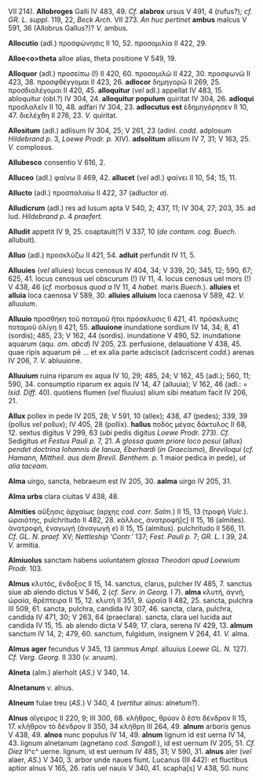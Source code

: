 VII 214). **Allobroges** Galli IV 483, 49. *Cf.* **alabrox** ursus V
491, 4 (rufus?); *cf. GR. L. suppl.* 119, 22, *Beck Arch.* VII 273. *An
huc pertinet* **ambus** malcus V 591, 36 (Allobrus Gallus?)? *V.* ambus.

**Allocutio** (adl.) προσφώνησις II 10, 52. προσομιλία II 422, 29.

**Alloe\<o\>theta** alloe alias, theta positione V 549, 19.

**Alloquor** (adl.) προσείπω (!) II 420, 60. προσομιλῶ II 422, 30.
προσφωνῶ II 423, 38. προσφθέγγομαι II 423, 26. **adlocor** δημηγορῶ II
269, 25. προσδιαλέγομαι II 420, 45. **alloquitur** (*vel* adl.) appellat
IV 483, 15. abloquitur (obl.?) IV 304, 24. **alloquitur populum**
quiritat IV 304, 26. **adloqui** προσλαλεῖν II 10, 48. adfari IV 304,
23. **adlocutus est** ἐδημηγόρησεν II 10, 47. διελέχθη II 276, 23. *V.*
quiritat.

**Allositum** (adl.) adlisum IV 304, 25; V 261, 23 (adinl. *codd.*
adplosum *Hildebrand p.* 3, *Loewe Prodr. p.* XIV). **adsolitum**
allisum IV 7, 31; V 163, 25. *V.* complosus.

**Allubesco** consentio V 616, 2.

**Alluceo** (adl.) φαίνω II 469, 42. **allucet** (*vel* adl.) φαίνει II
10, 54; 15, 11.

**Allucto** (adl.) προσπαλαίω II 422, 37 (adluctor *a*).

**Alludicrum** (adl.) res ad lusum apta V 540, 2; 437, 11; IV 304, 27;
203, 35. ad lud. *Hildebrand p.* 4 *praefert.*

**Alludit** appetit IV 9, 25. coaptauit(?) V 337, 10 (*de contam. cog.
Buech.* allubuit).

**Alluo** (adl.) προσκλύζω II 421, 54. **adluit** perfundit IV 11, 5.

**Alluuies** (*vel* alluies) locus cenosus IV 404, 34; V 339, 20; 345,
12; 590, 67; 625, 41. locus cenosus uel obscurum (!) IV 11, 4. locus
cenosus uel mors (!) V 438, 46 (*cf.* morbosus *quod a* IV 11, 4
*habet.* maris *Buech.*). **alluies** et **alluia** loca caenosa V
589, 30. **alluies alluium** loca caenosa V 589, 42. *V.* alluuium.

**Alluuio** προσθήκη τοῦ ποταμοῦ ἤτοι πρόσκλυσις II 421, 41. πρόσκλυσις
ποταμοῦ ὀλίγη II 421, 55. **alluuione** inundatione sordium IV 14, 34;
8, 41 (sordis); 485, 23; V 162, 44 (sordis). inundatione V 490, 52.
inundatione aquarum (aqu. *om. abcd*) IV 205, 23. perfusione,
delauatione V 438, 45. quae ripis aquarum pē ... et ex alia parte
adsciscit (adcriscent *codd.*) arenas IV 206, 7. *V.* abluuione.

**Alluuium** ruina riparum ex aqua IV 10, 29; 485, 24; V 162, 45 (adl.);
560, 11; 590, 34. consumptio riparum ex aquis IV 14, 47 (alluuia); V
162, 46 (adl.: = *Isid. Diff.* 40). quotiens flumen (*vel* fluuius)
alium sibi meatum facit IV 206, 21.

**Allux** pollex in pede IV 205, 28; V 591, 10 (allex); 438, 47 (pedes);
339, 39 (pollus *vel* pollux); IV 405, 28 (pollix). **hallus** ποδὸς
μέγας δάκτυλος II 68, 12. sextus digitus V 299, 63 (*ubi* pedis digitus
*Loewe Prodr.* 273). *Cf.* Sedigitus *et Festus Pauli p.* 7, 21. *A
glossa quam priore loco posui* (allux) *pendet doctrina Iohannis de
Ianua, Eberhardi* (*in Graecismo*), *Breviloqui* (*cf. Hamann, Mittheil.
aus dem Brevil. Benthem. p.* 1 maior pedica in pede), *ut alia taceam.*

**Alma** uirgo, sancta, hebraeum est IV 205, 30. **aalma** uirgo IV 205,
31.

**Alma urbs** clara ciuitas V 438, 48.

**Almities** αὔξησις ἀρχαίως (αρχης *cod. corr. Salm.*) II 15, 13 (τροφή
*Vulc.*). ὡραιότης, pulchritudo II 482, 28. κάλλος, ἀνατροφή[ς] II 15,
16 (almites). ἀνατροφή, ἐναγωγή (ἀναγωγή *e*) II 15, 15 (almitus).
pulchritudo II 566, 11. *Cf. GL. N. praef.* XV; *Nettleship 'Contr.'*
137; *Fest. Pauli p.* 7; *GR. L.* I 39, 24. *V.* armitia.

**Almiuolus** sanctam habens uoluntatem *glossa Theodori apud Loewium
Prodr.* 103.

**Almus** κλυτός, ἔνδοξος II 15, 14. sanctus, clarus, pulcher IV 485, 7.
sanctus siue ab alendo dictus V 546, 2 (*cf. Serv. in Georg.* I 7).
**alma** κλυτή, ἁγνή, ὡραία, θρέπτειρα II 15, 12. κλυτή II 351, 9. ὡραία
II 482, 25. sancta, pulchra III 509, 61. sancta, pulchra, candida IV
307, 46. sancta, clara, pulchra, candida IV 471, 30; V 263, 64
(praeclara). sancta, clara uel lucida aut candida IV 15, 15. ab alendo
dicta V 549, 17. clara, serena IV 429, 13. **almum** sanctum IV 14, 2;
479, 60. sanctum, fulgidum, insignem V 264, 41. *V.* alma.

**Almus ager** fecundus V 345, 13 (ammus *Ampl.* alluuius *Loewe GL. N.*
127). *Cf. Verg. Georg.* II 330 (*v.* aruum).

**Alneta** (alm.) alerholt (*AS.*) V 340, 14.

**Alnetanum** *v.* alnus.

**Alneum** fulae treu (*AS.*) V 340, 4 (*vertitur* alnus: alnetum?).

**Alnus** αἴγειρος II 220, 9; III 300, 68. κλῆθρος, θρύον ὃ ἔστι δένδρον
II 15, 17. κλῆθρον τὸ δένδρον II 350, 34 κλήθρη III 264, 49. **alnum**
arboris genus V 438, 49. **alnos** nunc populus IV 14, 49. **alnum**
lignum id est uerna IV 14, 43. lignum alnetanum (agnetano *cod.
Sangall.*), id est uernum IV 205, 51. *Cf. Diez* II^c^ uerne. lignum, id
est uernum IV 485, 31; V 590, 31. **alnus** aler (*vel* alaer, *AS.*) V
340, 3. arbor unde naues fiunt. Lucanus (III 442): et fluctibus aptior
alnus V 165, 26. ratis uel nauis V 340, 41. scapha[s] V 438, 50. nunc
